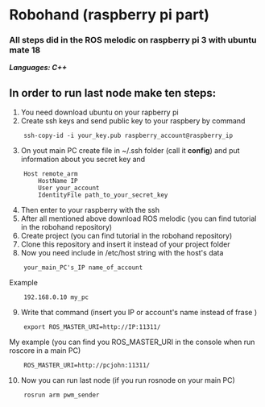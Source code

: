# Robohand (raspberry pi part)
### All steps did in the ROS melodic on raspberry pi 3 with ubuntu mate 18
***Languages: C++***
## In order to run last node make ten steps:
1. You need download ubuntu on your rapberry pi
2. Create ssh keys and send public key to your raspbery by command
```
    ssh-copy-id -i your_key.pub raspberry_account@raspberry_ip
```
3. On yout main PC create file in ~/.ssh folder (call it **config**) and put information about you secret key and 
```
    Host remote_arm
        HostName IP
        User your_account
        IdentityFile path_to_your_secret_key
```
4. Then enter to your raspberry with the ssh
5. After all mentioned above download ROS melodic (you can find tutorial in the robohand repository)
6. Create project (you can find tutorial in the robohand repository)
7. Clone this repository and insert it instead of your project folder
8. Now you need include in /etc/host string with the host's data
```
    your_main_PC's_IP name_of_account
```
Example
```
    192.168.0.10 my_pc
```
9. Write that command (insert you IP or account's name instead of frase <IP>)
    
```
    export ROS_MASTER_URI=http://IP:11311/
```
My example (you can find you ROS_MASTER_URI in the console when run roscore in a main PC)
```
    ROS_MASTER_URI=http://pcjohn:11311/
```
10. Now you can run last node (if you run rosnode on your main PC)
```
    rosrun arm pwm_sender
```

